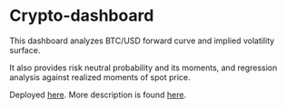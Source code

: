 # Crypto-dashboard

This dashboard analyzes BTC/USD forward curve and implied volatility surface. 

It also provides risk neutral probability and its moments, and regression analysis against realized moments of spot price. 

Deployed [here](https://crypto-dashboard-dash-app.onrender.com).
More description is found [here](doc/method.md).
